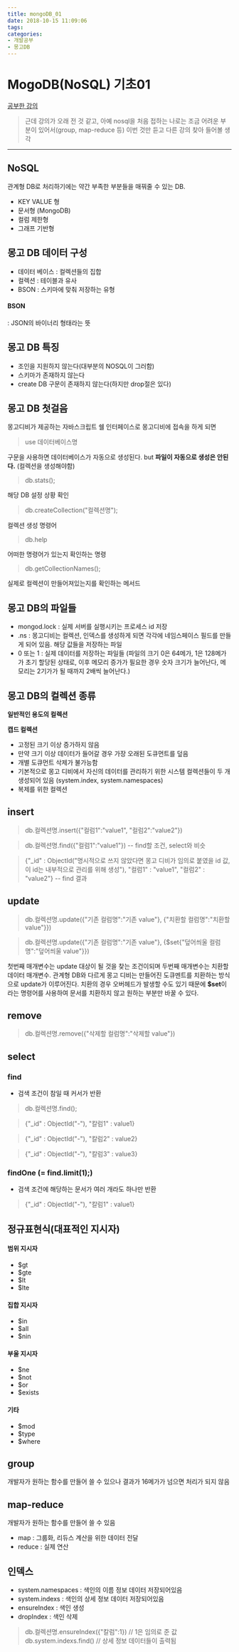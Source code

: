 ```yaml
---
title: mongoDB_01
date: 2018-10-15 11:09:06
tags:
categories:
- 개발공부
- 몽고DB
---
```

# MogoDB(NoSQL) 기초01
[공부한 강의](http://cyber.dbguide.net/lecture.php?action=view&no=108)

>근데 강의가 오래 전 것 같고, 아예 nosql을 처음 접하는 나로는 조금 어려운 부분이 있어서(group, map-reduce 등) 이번 것만 듣고 다른 강의 찾아 들어볼 생각

----
## NoSQL
관계형 DB로 처리하기에는 약간 부족한 부분들을 매꿔줄 수 있는 DB.

- KEY VALUE 형
- 문서형 (MongoDB)
- 컬럼 제한형
- 그래프 기반형

## 몽고 DB 데이터 구성
- 데이터 베이스 : 컬렉션들의 집합
- 컬렉션 : 테이블과 유사
- BSON : 스키마에 맞춰 저장하는 유형

#### BSON
: JSON의 바이너리 형태라는 뜻

## 몽고 DB 특징
- 조인을 지원하지 않는다(대부분의 NOSQL이 그러함)
- 스키마가 존재하지 않는다
- create DB 구문이 존재하지 않는다(하지만 drop절은 있다)

## 몽고 DB 첫걸음
몽고디비가 제공하는 자바스크립트 쉘 인터페이스로 몽고디비에 접속을 하게 되면

> use 데이터베이스명

구문을 사용하면 데이터베이스가 자동으로 생성된다.
but **파일이 자동으로 생성은 안된다.** (컬렉션을 생성해야함)

> db.stats();

해당 DB 설정 상황 확인

> db.createCollection("컬렉션명");

컬렉션 생성 명령어

> db.help

어떠한 명령어가 있는지 확인하는 명령

> db.getCollectionNames();

실제로 컬렉션이 만들어져있는지를 확인하는 메서드

## 몽고 DB의 파일들
- mongod.lock : 실제 서버를 실행시키는 프로세스 id 저장
- .ns : 몽고디비는 컬렉션, 인덱스를 생성하게 되면 각각에 네임스페이스 필드를 만들게 되어 있음. 해당 값들을 저장하는 파일
- 0 또는 1 : 실제 데이터를 저장하는 파일들 (파일의 크기 0은 64메가, 1은 128메가가 초기 할당된 상태로, 이후 메모리 증가가 필요한 경우 숫자 크기가 늘어난다, 메모리는 2기가가 될 때까지 2배씩 늘어난다.)

## 몽고 DB의 컬렉션 종류
**일반적인 용도의 컬렉션**

**캡드 컬렉션**
- 고정된 크기 이상 증가하지 않음
- 만약 크기 이상 데이터가 들어갈 경우 가장 오래된 도큐먼트를 덮음
- 개별 도큐먼트 삭제가 불가능함
- 기본적으로 몽고 디비에서 자신의 데이터를 관리하기 위한 시스템 컬렉션들이 두 개 생성되어 있음 (system.index, system.namespaces)
- 복제를 위한 컬렉션

## insert
>db.컬렉션명.insert({"컬럼1":"value1", "컬럼2":"value2"})

>db.컬렉션명.find({"컬럼1":"value1"}) -- find할 조건, select와 비슷

>{"_id" : ObjectId("명시적으로 쓰지 않았다면 몽고 디비가 임의로 붙였을 id 값, 이 id는 내부적으로 관리를 위해 생성"), "컬럼1" : "value1", "컬럼2" : "value2"} -- find 결과

## update
>db.컬렉션명.update({"기존 컬럼명":"기존 value"}, {"치환할 컬럼명":"치환할 value"}})

>db.컬렉션명.update({"기존 컬럼명":"기존 value"}, {$set{"덮어씌울 컬럼명":"덮어씌울 value"}})

첫번째 매개변수는 update 대상이 될 것을 찾는 조건이되며 두번째 매개변수는 치환할 데이터 매개변수.
관계형 DB와 다르게 몽고 디비는 만들어진 도큐멘트를 치환하는 방식으로 update가 이루어진다.
치환의 경우 오버헤드가 발생할 수도 있기 때문에 **$set**이라는 명령어를 사용하여 문서를 치환하지 않고 원하는 부분만 바꿀 수 있다.

## remove
>db.컬렉션명.remove({"삭제할 컬럼명":"삭제할 value"})

## select
### find
- 검색 조건이 참일 때 커서가 반환

>db.컬렉션명.find();

>{"_id" : ObjectId("-"), "칼럼1" : value1}

>{"_id" : ObjectId("-"), "칼럼2" : value2}

>{"_id" : ObjectId("-"), "칼럼3" : value3}

### findOne (= find.limit(1);)
- 검색 조건에 해당하는 문서가 여러 개라도 하나만 반환

>{"_id" : ObjectId("-"), "칼럼1" : value1}

## 정규표현식(대표적인 지시자)
#### 범위 지시자
- $gt
- $gte
- $lt
- $lte
#### 집합 지시자
- $in
- $all
- $nin
#### 부울 지시자
- $ne
- $not
- $or
- $exists
#### 기타
- $mod
- $type
- $where

## group
개발자가 원하는 함수를 만들어 쓸 수 있으나 결과가 16메가가 넘으면 처리가 되지 않음

## map-reduce
개발자가 원하는 함수를 만들어 쓸 수 있음
- map : 그룹화, 리듀스 계산을 위한 데이터 전달
- reduce : 실제 연산

## 인덱스
- system.namespaces : 색인의 이름 정보 데이터 저장되어있음
- system.indexs : 색인의 상세 정보 데이터 저장되어있음
- ensureIndex : 색인 생성
- dropIndex : 색인 삭제

>db.컬렉션명.ensureIndex({"칼럼":1}) // 1은 임의로 준 값
>db.system.indexs.find() // 상세 정보 데이터들이 출력됨

